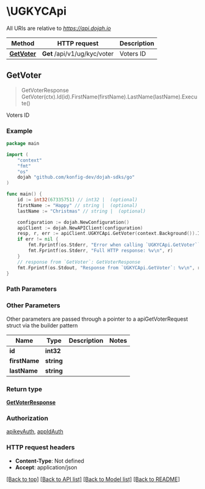 # \UGKYCApi

All URIs are relative to *https://api.dojah.io*

Method | HTTP request | Description
------------- | ------------- | -------------
[**GetVoter**](UGKYCApi.md#GetVoter) | **Get** /api/v1/ug/kyc/voter | Voters ID



## GetVoter

> GetVoterResponse GetVoter(ctx).Id(id).FirstName(firstName).LastName(lastName).Execute()

Voters ID

### Example

```go
package main

import (
    "context"
    "fmt"
    "os"
    dojah "github.com/konfig-dev/dojah-sdks/go"
)

func main() {
    id := int32(67335751) // int32 |  (optional)
    firstName := "Happy" // string |  (optional)
    lastName := "Christmas" // string |  (optional)

    configuration := dojah.NewConfiguration()
    apiClient := dojah.NewAPIClient(configuration)
    resp, r, err := apiClient.UGKYCApi.GetVoter(context.Background()).Id(id).FirstName(firstName).LastName(lastName).Execute()
    if err != nil {
        fmt.Fprintf(os.Stderr, "Error when calling `UGKYCApi.GetVoter``: %v\n", err)
        fmt.Fprintf(os.Stderr, "Full HTTP response: %v\n", r)
    }
    // response from `GetVoter`: GetVoterResponse
    fmt.Fprintf(os.Stdout, "Response from `UGKYCApi.GetVoter`: %v\n", resp)
}
```

### Path Parameters



### Other Parameters

Other parameters are passed through a pointer to a apiGetVoterRequest struct via the builder pattern


Name | Type | Description  | Notes
------------- | ------------- | ------------- | -------------
 **id** | **int32** |  | 
 **firstName** | **string** |  | 
 **lastName** | **string** |  | 

### Return type

[**GetVoterResponse**](GetVoterResponse.md)

### Authorization

[apikeyAuth](../README.md#apikeyAuth), [appIdAuth](../README.md#appIdAuth)

### HTTP request headers

- **Content-Type**: Not defined
- **Accept**: application/json

[[Back to top]](#) [[Back to API list]](../README.md#documentation-for-api-endpoints)
[[Back to Model list]](../README.md#documentation-for-models)
[[Back to README]](../README.md)

